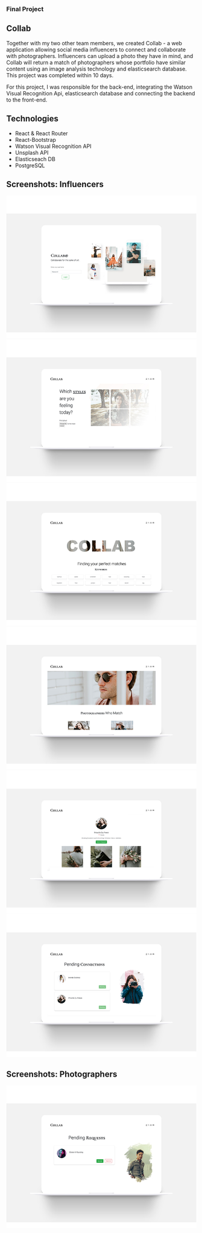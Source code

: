 ### Final Project
## Collab



Together with my two other team members, we created Collab - a web application allowing social media influencers to connect and collaborate with photographers. Influencers can upload a photo they have in mind, and Collab will return a match of photographers whose portfolio have similar content using an image analysis technology and elasticsearch database. This project was completed within 10 days.

For this project, I was responsible for the back-end, integrating the Watson Visual Recognition Api, elasticsearch database and connecting the backend to the front-end.

## Technologies 
- React & React Router
- React-Bootstrap
- Watson Visual Recognition API
- Unsplash API
- Elasticseach DB
- PostgreSQL

## Screenshots: Influencers
!["Collab Homepage"](https://github.com/kencancode/collab/blob/master/docs/collab-homepage.jpg)
!["Collab Upload"](https://github.com/kencancode/collab/blob/master/docs/collab-upload.jpg)
!["Collab Keywords"](https://github.com/kencancode/collab/blob/master/docs/collab-keywords.jpg)
!["Collab Matches"](https://github.com/kencancode/collab/blob/master/docs/collab-match.jpg)
!["Collab Portfolio"](https://github.com/kencancode/collab/blob/master/docs/collab-results.jpg)
!["Collab Requests Sent"](https://github.com/kencancode/collab/blob/master/docs/collab-req.jpg)


## Screenshots: Photographers
!["Collab Accept/Decline"](https://github.com/kencancode/collab/blob/master/docs/collab-pending.jpg)
